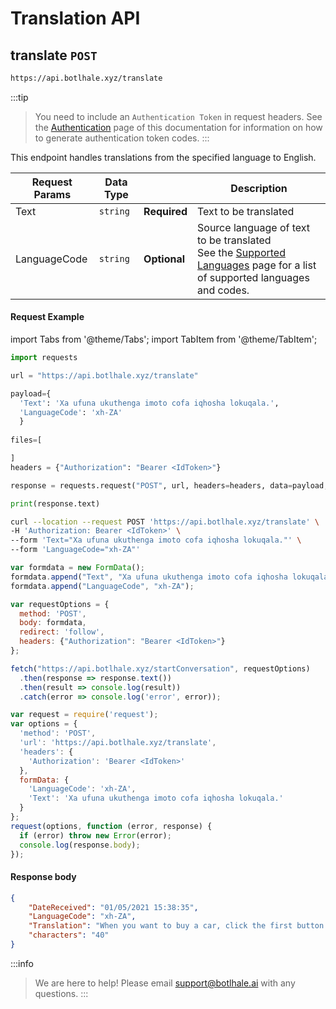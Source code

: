 # Translation API
## translate `POST`

```bash
https://api.botlhale.xyz/translate
```

:::tip
> You need to include an `Authentication Token` in request headers. See the [Authentication](../1%20-%20Authentication.md#generate-a-bearer-token-post) page of this documentation for information on how to generate authentication token codes.
:::

This endpoint handles translations from the specified language to English.

Request Params | Data Type | |Description
| ------------- | ------------- | ------------- | ------------- |
| Text  | `string` |**Required** |Text to be translated | 
| LanguageCode  | `string` |**Optional** |Source language of text to be translated <br/>See the [Supported Languages](2%20-%20Languages.md) page for a list of supported languages and codes. |


#### Request Example
import Tabs from '@theme/Tabs';
import TabItem from '@theme/TabItem';

<Tabs>
<TabItem value="py" label="Python" default>

```python 
import requests

url = "https://api.botlhale.xyz/translate"

payload={
  'Text': 'Xa ufuna ukuthenga imoto cofa iqhosha lokuqala.',
  'LanguageCode': 'xh-ZA'
  }
  
files=[

]
headers = {"Authorization": "Bearer <IdToken>"}

response = requests.request("POST", url, headers=headers, data=payload, files=files)

print(response.text)
```


</TabItem>
<TabItem value="bash" label="Bash">

```bash 
curl --location --request POST 'https://api.botlhale.xyz/translate' \
-H 'Authorization: Bearer <IdToken>' \
--form 'Text="Xa ufuna ukuthenga imoto cofa iqhosha lokuqala."' \
--form 'LanguageCode="xh-ZA"'
```


</TabItem>
<TabItem value="js" label="JavaScript" default>

```javascript 
var formdata = new FormData();
formdata.append("Text", "Xa ufuna ukuthenga imoto cofa iqhosha lokuqala.");
formdata.append("LanguageCode", "xh-ZA");

var requestOptions = {
  method: 'POST',
  body: formdata,
  redirect: 'follow',
  headers: {"Authorization": "Bearer <IdToken>"}
};

fetch("https://api.botlhale.xyz/startConversation", requestOptions)
  .then(response => response.text())
  .then(result => console.log(result))
  .catch(error => console.log('error', error));
```


</TabItem>
<TabItem value="nodejs" label="NodeJs - Request">

```js
var request = require('request');
var options = {
  'method': 'POST',
  'url': 'https://api.botlhale.xyz/translate',
  'headers': {
    'Authorization': 'Bearer <IdToken>'
  },
  formData: {
    'LanguageCode': 'xh-ZA',
    'Text': 'Xa ufuna ukuthenga imoto cofa iqhosha lokuqala.'
  }
};
request(options, function (error, response) {
  if (error) throw new Error(error);
  console.log(response.body);
});
```

</TabItem>
</Tabs>


#### Response body
```json
{
    "DateReceived": "01/05/2021 15:38:35",
    "LanguageCode": "xh-ZA",
    "Translation": "When you want to buy a car, click the first button.",
    "characters": "40"
}
```

:::info
> We are here to help! Please email support@botlhale.ai with any questions.
:::